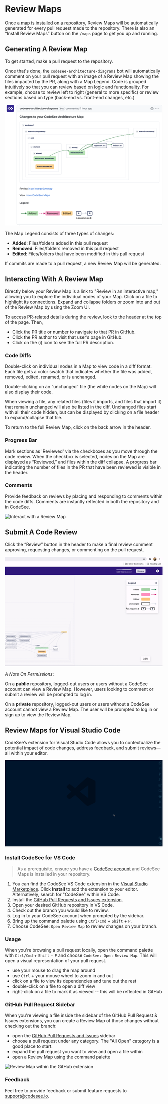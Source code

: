 # Review Maps

Once [a map is installed on a repository](./installation.md), Review Maps will be automatically generated for every pull request made to the repository. There is also an “Install Review Maps” button on the `/maps` page to get you up and running. 

## Generating A Review Map

To get started, make a pull request to the repository.

Once that's done, the `codesee-architecture-diagrams` bot will automatically comment on your pull request with an image of a Review Map showing the files impacted by the PR, along with a Map Legend. Code is grouped intuitively so that you can review based on logic and functionality. For example, choose to review left to right (general to more specific) or review sections based on type (back-end vs. front-end changes, etc.)

![Generated Review Map showing a pull request](img/review-map.png)

The Map Legend consists of three types of changes:

* **Added**: Files/folders added in this pull request
* **Removed**: Files/folders removed in this pull request
* **Edited**: Files/folders that have been modified in this pull request

If commits are made to a pull request, a new Review Map will be generated.

## Interacting With A Review Map

Directly below your Review Map is a link to "Review in an interactive map," allowing you to explore the individual nodes of your Map. Click on a file to highlight its connections. Expand and collapse folders or zoom into and out of the Review Map by using the Zoom UI. 

To access PR-related details during the review, look to the header at the top of the page. Then,

  * Click the PR title or number to navigate to that PR in GitHub.
  * Click the PR author to visit that user’s page in GitHub.
  * Click on the (i) icon to see the full PR description.

### Code Diffs

Double-click on individual nodes in a Map to view code in a diff format. Each file gets a color swatch that indicates whether the file was added, removed, edited, renamed, or is unchanged. 

Double-clicking on an “unchanged” file (the white nodes on the Map) will also display their code.

When viewing a file, any related files (files it imports, and files that import it) that remain unchanged will also be listed in the diff. Unchanged files start with all their code hidden, but can be displayed by clicking on a file header to expand/collapse that file. 

To return to the full Review Map, click on the back arrow in the header. 

### Progress Bar

Mark sections as 'Reviewed' via the checkboxes as you move through the code review. When the checkbox is selected, nodes on the Map are displayed as “Reviewed,” and files within the diff collapse. A progress bar indicating the number of files in the PR that have been reviewed is visible in the header. 

### Comments

Provide feedback on reviews by placing and responding to comments within the code diffs. Comments are instantly reflected in both the repository and in CodeSee.

![Interact with a Review Map](img/reviewed.gif)

## Submit A Code Review

Click the “Review” button in the header to make a final review comment approving, requesting changes, or commenting on the pull request. 

![Submit review on pull request via a Review Map](img/submit-review.gif)


_A Note On Permissions_: 

On a **public** repository, logged-out users or users without a CodeSee account can view a Review Map. However, users looking to comment or submit a review will be prompted to log in.

On a **private** repository, logged-out users or users without a CodeSee account cannot view a Review Map. The user will be prompted to log in or sign up to view the Review Map.

## Review Maps for Visual Studio Code

CodeSee’s extension for Visual Studio Code allows you to contextualize the potential impact of code changes, address feedback, and submit reviews—all within your editor. 

![CodeSee Review Map on Visual Studio Code](img/codesee-vs-code.gif)

### Install CodeSee for VS Code

> As a prerequisite, ensure you have a [CodeSee account](https://app.codesee.io/) and CodeSee Maps is installed in your repository.

1. You can find the CodeSee VS Code extension in the [Visual Studio Marketplace](https://marketplace.visualstudio.com/items?itemName=codesee.maps). Click **Install** to add the extension to your editor. Alternatively, search for "CodeSee" within VS Code.
3. Install the [GitHub Pull Requests and Issues extension](https://marketplace.visualstudio.com/items?itemName=GitHub.vscode-pull-request-github).
4. Open your desired GitHub repository in VS Code.
5. Check out the branch you would like to review.
6. Log in to your CodeSee account when prompted by the sidebar.
7. Bring up the command palette using `Ctrl/Cmd` + `Shift` + `P`.
8. Choose CodeSee: `Open Review Map` to review changes on your branch.

### Usage

When you're browsing a pull request locally, open the command palette with `Ctrl/Cmd` + `Shift` + `P` and choose `CodeSee: Open Review Map`. This will open a visual representation of your pull request.

- use your mouse to drag the map around
- use `Ctrl` + your mouse wheel to zoom in and out
- click on a file to view its dependencies and tune out the rest
- double-click on a file to open a diff view
- right-click on a file to mark it as viewed -- this will be reflected in GitHub

### GitHub Pull Request Sidebar

When you're viewing a file inside the sidebar of the GitHub Pull Request & Issues extensions, you can create a Review Map of those changes without checking out the branch:

- open the [GitHub Pull Requests and Issues](https://marketplace.visualstudio.com/items?itemName=GitHub.vscode-pull-request-github) sidebar
- choose a pull request under any category. The "All Open" category is a good place to start.
- expand the pull request you want to view and open a file within
- open a Review Map using the command palette

![Review Map within the GitHub extension](https://s3.us-east-2.amazonaws.com/maps.codesee.io/github_extension.gif)

### Feedback 
Feel free to provide feedback or submit feature requests to [support@codesee.io](mailto:support@codesee.io).
